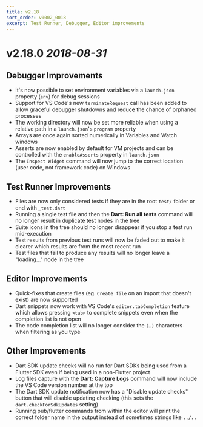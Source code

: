 ```yaml
---
title: v2.18
sort_order: v0002_0018
excerpt: Test Runner, Debugger, Editor improvements
---
```


# v2.18.0 *2018-08-31*

## Debugger Improvements

- It's now possible to set environment variables via a `launch.json` property (`env`) for debug sessions
- Support for VS Code's new `terminateRequest` call has been added to allow graceful debugger shutdowns and reduce the chance of orphaned processes
- The working directory will now be set more reliable when using a relative path in a `launch.json`'s `program` property
- Arrays are once again sorted numerically in Variables and Watch windows
- Asserts are now enabled by default for VM projects and can be controlled with the `enableAsserts` property in `launch.json`
- The `Inspect Widget` command will now jump to the correct location (user code, not framework code) on Windows

## Test Runner Improvements

- Files are now only considered tests if they are in the root `test/` folder or end with `_test.dart`
- Running a single test file and then the **Dart: Run all tests** command will no longer result in duplicate test nodes in the tree
- Suite icons in the tree should no longer disappear if you stop a test run mid-execution
- Test results from previous test runs will now be faded out to make it clearer which results are from the most recent run
- Test files that fail to produce any results will no longer leave a "loading..." node in the tree

## Editor Improvements

- Quick-fixes that create files (eg. `Create file` on an import that doesn't exist) are now supported
- Dart snippets now work with VS Code's `editor.tabCompletion` feature which allows pressing `<tab>` to complete snippets even when the completion list is not open
- The code completion list will no longer consider the `(…)` characters when filtering as you type

## Other Improvements

- Dart SDK update checks will no run for Dart SDKs being used from a Flutter SDK even if being used in a non-Flutter project
- Log files capture with the **Dart: Capture Logs** command will now include the VS Code version number at the top
- The Dart SDK update notification now has a "Disable update checks" button that will disable updating checking (this sets the `dart.checkForSdkUpdates` setting)
- Running pub/flutter commands from within the editor will print the correct folder name in the output instead of sometimes strings like `../..`
